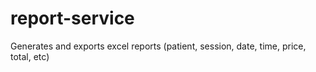# report-service
Generates and exports excel reports (patient, session, date, time, price, total, etc)
